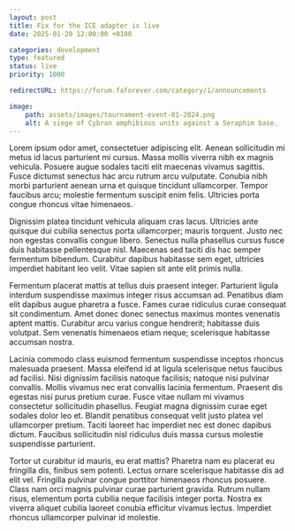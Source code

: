 ```yaml
---
layout: post
title: Fix for the ICE adapter is live
date: 2025-01-20 12:00:00 +0100

categories: development
type: featured
status: live
priority: 1000

redirectURL: https://forum.faforever.com/category/1/announcements

image:
    path: assets/images/tournament-event-01-2024.png
    alt: A siege of Cybran amphibious units against a Seraphim base.
---
```


Lorem ipsum odor amet, consectetuer adipiscing elit. Aenean sollicitudin mi metus id lacus parturient mi cursus. Massa mollis viverra nibh ex magnis vehicula. Posuere augue sodales taciti elit maecenas vivamus sagittis. Fusce dictumst senectus hac arcu rutrum arcu vulputate. Conubia nibh morbi parturient aenean urna et quisque tincidunt ullamcorper. Tempor faucibus arcu; molestie fermentum suscipit enim felis. Ultricies porta congue rhoncus vitae himenaeos.

<!-- excerpt-end -->

Dignissim platea tincidunt vehicula aliquam cras lacus. Ultricies ante quisque dui cubilia senectus porta ullamcorper; mauris torquent. Justo nec non egestas convallis congue libero. Senectus nulla phasellus cursus fusce duis habitasse pellentesque nisl. Maecenas sed taciti dis hac semper fermentum bibendum. Curabitur dapibus habitasse sem eget, ultricies imperdiet habitant leo velit. Vitae sapien sit ante elit primis nulla.

Fermentum placerat mattis at tellus duis praesent integer. Parturient ligula interdum suspendisse maximus integer risus accumsan ad. Penatibus diam elit dapibus augue pharetra a fusce. Fames curae ridiculus curae consequat sit condimentum. Amet donec donec senectus maximus montes venenatis aptent mattis. Curabitur arcu varius congue hendrerit; habitasse duis volutpat. Sem venenatis himenaeos etiam neque; scelerisque habitasse accumsan nostra.

Lacinia commodo class euismod fermentum suspendisse inceptos rhoncus malesuada praesent. Massa eleifend id at ligula scelerisque netus faucibus ad facilisi. Nisi dignissim facilisis natoque facilisis; natoque nisi pulvinar convallis. Mollis vivamus nec erat convallis lacinia fermentum. Praesent dis egestas nisi purus pretium curae. Fusce vitae nullam mi vivamus consectetur sollicitudin phasellus. Feugiat magna dignissim curae eget sodales dolor leo et. Blandit penatibus consequat velit justo platea vel ullamcorper pretium. Taciti laoreet hac imperdiet nec est donec dapibus dictum. Faucibus sollicitudin nisl ridiculus duis massa cursus molestie suspendisse parturient.

Tortor ut curabitur id mauris, eu erat mattis? Pharetra nam eu placerat eu fringilla dis, finibus sem potenti. Lectus ornare scelerisque habitasse dis ad elit vel. Fringilla pulvinar congue porttitor himenaeos rhoncus posuere. Class nam orci magnis pulvinar curae parturient gravida. Rutrum nullam risus, elementum porta cubilia neque facilisis integer porta. Nostra ex viverra aliquet cubilia laoreet conubia efficitur vivamus lectus. Imperdiet rhoncus ullamcorper pulvinar id molestie.
